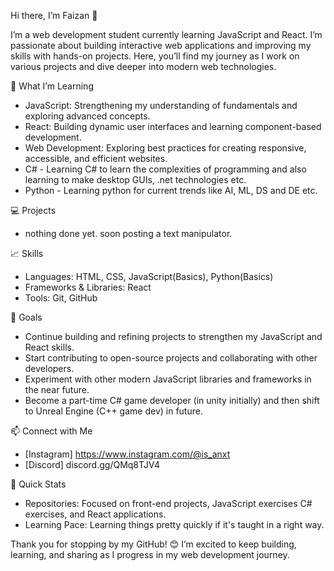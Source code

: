 Hi there, I’m Faizan 👋

I’m a web development student currently learning JavaScript and React. I’m passionate about building interactive web applications and improving my skills with hands-on projects. Here, you’ll find my journey as I work on various projects and dive deeper into modern web technologies.

🌱 What I’m Learning
- JavaScript: Strengthening my understanding of fundamentals and exploring advanced concepts.
- React: Building dynamic user interfaces and learning component-based development.
- Web Development: Exploring best practices for creating responsive, accessible, and efficient websites.
- C# - Learning C# to learn the complexities of programming and also learning to make desktop GUIs, .net technologies etc.
- Python - Learning python for current trends like AI, ML, DS and DE etc.

💻 Projects

- nothing done yet. soon posting a text manipulator.

📈 Skills

- Languages: HTML, CSS, JavaScript(Basics), Python(Basics)
- Frameworks & Libraries: React
- Tools: Git, GitHub

🚀 Goals

- Continue building and refining projects to strengthen my JavaScript and React skills.
- Start contributing to open-source projects and collaborating with other developers.
- Experiment with other modern JavaScript libraries and frameworks in the near future.
- Become a part-time C# game developer (in unity initially) and then shift to Unreal Engine (C++ game dev) in future.

📫 Connect with Me

- [Instagram] https://www.instagram.com/@is_anxt
- [Discord] discord.gg/QMq8TJV4

🔄 Quick Stats
- Repositories: Focused on front-end projects, JavaScript exercises C# exercises, and React applications.
- Learning Pace: Learning things pretty quickly if it's taught in a right way.

Thank you for stopping by my GitHub! 😊 I’m excited to keep building, learning, and sharing as I progress in my web development journey.
